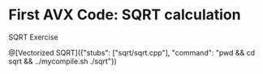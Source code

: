 # First AVX Code: SQRT calculation

SQRT Exercise

@[Vectorized SQRT]({"stubs": ["sqrt/sqrt.cpp"], "command": "pwd && cd sqrt && ../mycompile.sh ./sqrt"})

